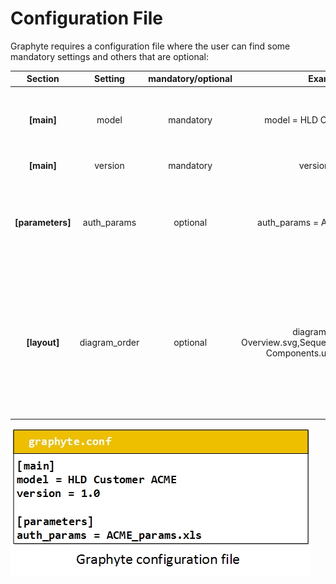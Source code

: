 # Configuration File

Graphyte requires a configuration file where the user can find some mandatory settings and others that are optional:

| Section | Setting | mandatory/optional | Example | Description |
|:-------:|:-------:|:-------:|:-------:|:-------:|
| **[main]** | model | mandatory | model = HLD Customer ACME | Global name of the model. It will appear in all modules. |
| **[main]** | version | mandatory | version = 1.0 | Version of the model. |
| **[parameters]** | auth_params | optional | auth_params = ACME_params.xls | Worksheet with the list of authorised parameters for template validation. |
| **[layout]** | diagram_order | optional | diagram_order = Overview.svg,Sequence.uml,Architecture Components.uml,Service.svg | Desired order for the modules in the navigation menu. Use exact diagram filenames (spaces allowed). Comma separated. |

![configfile.jpg](img/configfile.jpg)

